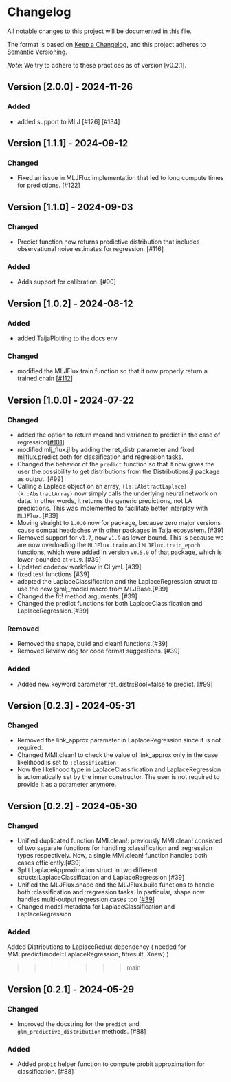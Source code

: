# Changelog

All notable changes to this project will be documented in this file.

The format is based on [Keep a Changelog](https://keepachangelog.com/en/1.1.0/), and this project adheres to [Semantic Versioning](https://semver.org/spec/v2.0.0.html).

*Note*: We try to adhere to these practices as of version [v0.2.1].


## Version [2.0.0] - 2024-11-26



### Added

-  added support to MLJ [#126] [#134]


## Version [1.1.1] - 2024-09-12

### Changed

- Fixed an issue in MLJFlux implementation that led to long compute times for predictions. [#122]

## Version [1.1.0] - 2024-09-03

### Changed

- Predict function now returns predictive distribution that includes observational noise estimates for regression. [#116]

### Added

- Adds support for calibration. [#90]

## Version [1.0.2] - 2024-08-12

### Added 

- added TaijaPlotting to the docs env

### Changed

- modified the MLJFlux.train function so that it now properly return a trained chain [[#112](https://github.com/JuliaTrustworthyAI/LaplaceRedux.jl/issues/112)]

## Version [1.0.0] - 2024-07-22

### Changed

- added the option to return meand and variance to predict in the case of regression[[#101](https://github.com/JuliaTrustworthyAI/LaplaceRedux.jl/issues/101)]
- modified mlj_flux.jl by adding the ret_distr parameter and fixed mljflux.predict both for classification and regression tasks. 
- Changed the behavior of the `predict` function so that it now gives the user the possibility to get distributions from the Distributions.jl package as output. [#99]
- Calling a Laplace object on an array, `(la::AbstractLaplace)(X::AbstractArray)` now simply calls the underlying neural network on data. In other words, it returns the generic predictions, not LA predictions. This was implemented to facilitate better interplay with `MLJFlux`. [#39] 
- Moving straight to `1.0.0` now for package, because zero major versions cause compat headaches with other packages in Taija ecosystem. [#39]
- Removed support for `v1.7`, now `v1.9` as lower bound. This is because we are now overloading the `MLJFlux.train` and `MLJFlux.train_epoch` functions, which were added in version `v0.5.0` of that package, which is lower-bounded at `v1.9`. [#39]
- Updated codecov workflow in CI.yml. [#39]
- fixed test functions [#39]
- adapted the LaplaceClassification and the LaplaceRegression struct to use the new @mlj_model macro from MLJBase.[#39]
- Changed the fit! method arguments. [#39]
- Changed the predict functions for both LaplaceClassification and LaplaceRegression.[#39]

### Removed

- Removed the shape, build and clean! functions.[#39]
- Removed Review dog for code format suggestions. [#39]

### Added

- Added new keyword parameter ret_distr::Bool=false to predict. [#99]

## Version [0.2.3] - 2024-05-31

### Changed

- Removed the link_approx parameter in LaplaceRegression since it is not required.
- Changed MMI.clean! to check the value of link_approx only in the case likelihood is set to `:classification`
- Now the likelihood type in LaplaceClassification and LaplaceRegression is automatically set by the inner constructor. The user is not required to provide it as a parameter anymore.

## Version [0.2.2] - 2024-05-30

### Changed

- Unified duplicated function MMI.clean!: previously MMI.clean! consisted of two separate functions for handling :classification and :regression types respectively. Now, a single MMI.clean! function handles both cases efficiently.[#39]
- Split LaplaceApproximation struct in two different structs:LaplaceClassification and LaplaceRegression  [#39] 
- Unified the MLJFlux.shape and the MLJFlux.build functions to handle both :classification and :regression tasks. In particular, shape now handles multi-output regression cases too [[#39](https://github.com/JuliaTrustworthyAI/LaplaceRedux.jl/issues/39)]
- Changed model metadata for LaplaceClassification and LaplaceRegression

### Added
 Added Distributions to LaplaceRedux dependency ( needed for MMI.predict(model::LaplaceRegression, fitresult, Xnew) )


>>>>>>> main

## Version [0.2.1] - 2024-05-29

### Changed

- Improved the docstring for the `predict` and `glm_predictive_distribution` methods. [#88]

### Added

- Added `probit` helper function to compute probit approximation for classification. [#88]
